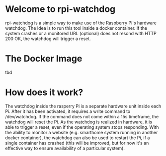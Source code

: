 # Welcome to rpi-watchdog
 rpi-watchdog is a simple way to make use of the Raspberry Pi's hardware watchdog. The Idea is to run this tool inside a docker container. If the system crashes or a monitored URL (optional) does not resond with HTTP 200 OK, the watchdog will trigger a reset.

# The Docker Image
tbd

# How does it work?
The watchdog inside the rasperry Pi is a separate hardware unit inside each Pi. After it has been activated, it requires a write command to /dev/watchdog. If the command does not come within a 15s timeframe, the watchdog will reset the Pi. As the watchdog is realized in hardware, it is able to trigger a reset, even if the operating system stops responding.
With the ability to monitor a website (e.g. smarthome system running in another docker container), the watchdog can also be used to restart the Pi, if a single container has crashed (this will be improved, but for now it's an effective way to ensure availability of a particular system).